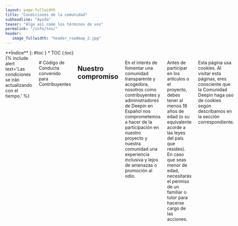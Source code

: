 ```yaml
---
layout: page-fullwidth
title: "Condiciones de la comunidad"
subheadline: "Ayuda"
teaser: "Algo así como los términos de uso"
permalink: "/info/tos/"
header:
   image_fullwidth: "header_roadmap_2.jpg"
---
```

<div class="row">
<div class="medium-4 medium-push-8 columns" markdown="1">
<div class="panel radius" markdown="1">
**Índice**
{: #toc }
*  TOC
{:toc}
</div>
</div><!-- /.medium-4.columns -->

<div class="medium-8 medium-pull-4 columns" markdown="1">
{% include alert text='Las condiciones se irán actualizando con el tiempo.' %}

# Código de Conducta convenido para Contribuyentes

## Nuestro compromiso

En el interés de fomentar una comunidad transparente y acogedora, nosotros como contribuyentes y administradores de Deepin en Español nos comprometemos a hacer de la participación en nuestro proyecto y nuestra comunidad una experiencia inclusiva y lejos de amenazas o promoción al odio.

Antes de participar en los artículos o el proyecto, debes tener al menos 18 años de edad (o su equivalente acorde a las leyes del país que resides). En caso que seas menor de edad, necesitarás el permiso de un familiar o tutor para hacerse cargo de las acciones.

Esta página usa cookies. Al visitar esta páginas, eres consciente que la Comunidad Deepin haga uso de cookies según describamos en la sección correspondiente.

## Nuestros estándares

Ejemplos de comportamiento que contribuyen a crear un ambiente positivo:

* Uso de lenguaje amable e inclusivo,
* Respeto a diferentes puntos de vista y experiencias,
* Aceptación de críticas constructivas,
* Enfocarse en lo que es mejor para la comunidad,
* Mostrar empatía a otros miembros de la comunidad.

Ejemplos de comportamiento inaceptable por participantes:

* Uso de lenguaje soez, pornográfico o que hiera el sentido común de la comunidad,
* Comentarios insultantes o despectivos (*trolling*) y ataques personales o políticos,
* Acoso público o privado (incluso si se promueve SPAM),
* Publicación de información privada de terceros sin su consentimiento, como direcciones físicas o electrónicas,
* Otros tipos de conducta que pudieran considerarse inapropiadas en un entorno profesional.

## Nuestras responsabilidades

Los administradores del proyecto son responsables de clarificar los estándares de comportamiento aceptable y se espera que tomen medidas correctivas y apropiadas en respuesta a situaciones de conducta inaceptable.

Los administradores del proyecto tienen el derecho y la responsabilidad de eliminar, editar o rechazar comentarios, *commits*, código, ediciones de documentación, *issues*, y otras contribuciones que no estén alineadas con este Código de Conducta, o de prohibir temporal o permanentemente a cualquier colaborador cuyo comportamiento sea inapropiado, amenazante, ofensivo o perjudicial.

### Responsabilidad de las publicaciones

En caso que quieras aportar alguna publicación los administradores velarán que:

* No debe ser plagiada de páginas web. En caso de citar, se necesita mencionar la fuente si fuera posible.
* No debe promover la publicidad no deseada (SPAM) o pornografía infantil.
* Al adjuntar y/o enlazar, deben estar libres de virus o software malintencionado.
* Las publicaciones pagadas por una empresa deben ser señaladas al final de la página, sustentando el motivo.
* Las redacciones de solo texto son licenciadas automáticamente bajo [Creative Commons Attribution-NonCommercial-ShareAlike](https://creativecommons.org/licenses/by-nc-sa/4.0/) y [GNU Free Documentation License](https://www.gnu.org/copyleft/fdl.html). Puedes solicitar una licencia más permisiva que la primera como [Creative Commons Attribution-ShareAlike](https://creativecommons.org/licenses/by-sa/4.0/).

### Responsabilidad de los derechos de autor

Las redacciones de solo texto son licenciadas por defecto bajo [Creative Commons Attribution-NonCommercial-ShareAlike](https://creativecommons.org/licenses/by-nc-sa/4.0/) y [GNU Free Documentation License](https://www.gnu.org/copyleft/fdl.html).

Para más detalles, adjuntamos [el archivo "Licencia"]({{ site.url }}/info/licencia).

Otro contenido es propiedad intelectual de sus respectivos autores. Mayormente, etiquetamos "fair use" u "uso legítimo" con la intención de no lucrar hasta lo permitido por las leyes.

## Alcance

Este código de conducta aplica tanto a espacios del proyecto como a espacios públicos donde un individuo esté en representación del proyecto o comunidad. Ejemplos de esto incluye el uso de la cuenta oficial de correo electrónico, publicaciones a través de las redes sociales oficiales, o presentaciones con personas designadas en eventos *online* u *offline*. La representación del proyecto puede ser clarificada explicitamente por los administradores del proyecto.
 
## Aplicación

Ejemplos de abuso, acoso, falisificación de indentidades, u otro tipo de comportamiento inaceptable puede ser reportado al equipo del proyecto en [INSERTE CORREO AQUÍ]. Todas las quejas serán revisadas e investigadas, generando un resultado apropiado a las circunstancias. El equipo del proyecto está obligado a mantener confidencialidad de la persona que reportó el incidente. Detalles específicos acerca de las políticas de aplicación pueden ser publicadas por separado.

Administradores que no sigan o que no hagan cumplir este Código de Conducta pueden ser eliminados de forma temporal o permanente del equipo administrador.

## Limitaciones legales

El contenido desarrollado por la comunidad no tiene una cláusula de garantía debido a la naturaleza gratuita de cooperar. Los administradores no se harán responsables (ya sea bajo la ley contractual, la ley de responsabilidad o cualquier otra) frente a:

* La pérdida directa, especial o consecuencial elaborada por integrantes ajenos; o
* Por cualquier pérdida de negocios, de ingresos, de utilidades, ganancias o ahorros anticipados, pérdida de contratos o de relaciones comerciales, pérdida de reputación o goodwill, o pérdida o corrupción de información o datos.

<small markdown="1">[Ir al índice](#toc)</small>
{: .text-right }

## Atribución

Este Código de Conducta es una adaptación del [Contributor Covenant][homepage], versión 1.4, disponible en [http://contributor-covenant.org/version/1/4/es/][version]

[homepage]: http://contributor-covenant.org
[version]: http://contributor-covenant.org/version/1/4/es/

</div><!-- /.medium-8.columns -->
</div><!-- /.row -->
